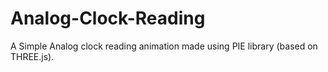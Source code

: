 # Analog-Clock-Reading

A Simple Analog clock reading animation made using PIE library (based on THREE.js).

